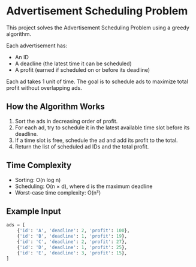 # Advertisement Scheduling Problem

This project solves the Advertisement Scheduling Problem using a greedy algorithm.

Each advertisement has:
- An ID
- A deadline (the latest time it can be scheduled)
- A profit (earned if scheduled on or before its deadline)

Each ad takes 1 unit of time. The goal is to schedule ads to maximize total profit without overlapping ads.

## How the Algorithm Works

1. Sort the ads in decreasing order of profit.
2. For each ad, try to schedule it in the latest available time slot before its deadline.
3. If a time slot is free, schedule the ad and add its profit to the total.
4. Return the list of scheduled ad IDs and the total profit.

## Time Complexity

- Sorting: O(n log n)
- Scheduling: O(n × d), where d is the maximum deadline
- Worst-case time complexity: O(n²)

## Example Input

```python
ads = [
    {'id': 'A', 'deadline': 2, 'profit': 100},
    {'id': 'B', 'deadline': 1, 'profit': 19},
    {'id': 'C', 'deadline': 2, 'profit': 27},
    {'id': 'D', 'deadline': 1, 'profit': 25},
    {'id': 'E', 'deadline': 3, 'profit': 15},
]
